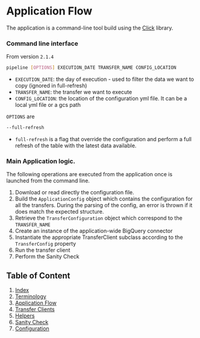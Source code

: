 Application Flow
================

The application is a command-line tool build using the [Click](https://click.palletsprojects.com/en/7.x/) library.

### Command line interface 

From version `2.1.4`

```bash
pipeline [OPTIONS] EXECUTION_DATE TRANSFER_NAME CONFIG_LOCATION
```

- `EXECUTION_DATE`: the day of execution - used to filter the data we want to copy (ignored in full-refresh)
- `TRANSFER_NAME`: the transfer we want to execute
- `CONFIG_LOCATION`: the location of the configuration yml file. It can be a local yml file or a gcs path

`OPTIONS` are 
```bash
--full-refresh
```

- `full-refresh` is a flag that override the configuration and perform a full refresh of the table with the latest data available.

### Main Application logic.

The following operations are executed from the application once is launched from the command line.

1. Download or read directly the configuration file.
2. Build the `ApplicationConfig` object which contains the configuration for all the transfers. During the parsing of the config, an error is thrown if it does match the expected structure.
3. Retrieve the `TransferConfiguration` object which correspond to the `TRANSFER_NAME`
4. Create an instance of the application-wide BigQuery connector
4. Instantiate the appropriate TransferClient subclass according to the `TransferConfig` property
5. Run the transfer client
6. Perform the Sanity Check


## Table of Content

1. [Index](./INDEX.md)
2. [Terminology](./TERMINOLOGY.md)
3. [Application Flow](./APPLICATION_FLOW.md)
4. [Transfer Clients](./CLIENTS.md)
5. [Helpers](./HELPERS.md)
6. [Sanity Check](./SANITY_CHECK.md)
7. [Configuration](./CONFIGURATION.md)
